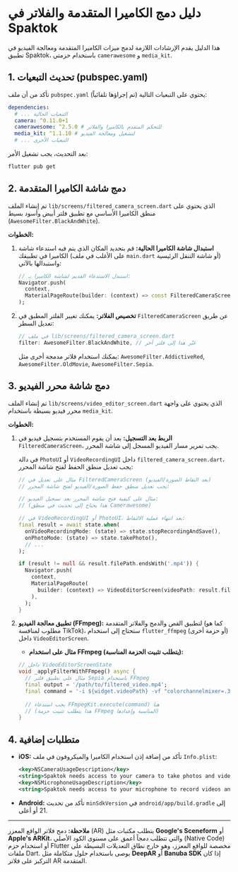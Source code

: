 # دليل دمج الكاميرا المتقدمة والفلاتر في Spaktok

هذا الدليل يقدم الإرشادات اللازمة لدمج ميزات الكاميرا المتقدمة ومعالجة الفيديو في تطبيق Spaktok، باستخدام حزمتي `camerawesome` و `media_kit`.

## 1. تحديث التبعيات (pubspec.yaml)

تأكد من أن ملف `pubspec.yaml` يحتوي على التبعيات التالية (تم إجراؤها تلقائياً):

```yaml
dependencies:
  # ... التبعيات الحالية
  camera: ^0.11.0+1
  camerawesome: ^2.5.0 # للتحكم المتقدم بالكاميرا والفلاتر
  media_kit: ^1.1.10 # لتشغيل ومعالجة الفيديو
  # ... التبعيات الأخرى
```

بعد التحديث، يجب تشغيل الأمر:

```bash
flutter pub get
```

## 2. دمج شاشة الكاميرا المتقدمة

تم إنشاء الملف `lib/screens/filtered_camera_screen.dart` الذي يحتوي على منطق الكاميرا الأساسي مع تطبيق فلتر أبيض وأسود بسيط (`AwesomeFilter.BlackAndWhite`).

**الخطوات:**

1.  **استبدال شاشة الكاميرا الحالية:** قم بتحديد المكان الذي يتم فيه استدعاء شاشة الكاميرا في تطبيقك (على الأغلب في ملف `main.dart` أو شاشة التنقل الرئيسية) واستبدالها بالآتي:

    ```dart
    // استبدل الاستدعاء القديم لشاشة الكاميرا بـ:
    Navigator.push(
      context,
      MaterialPageRoute(builder: (context) => const FilteredCameraScreen()),
    );
    ```

2.  **تخصيص الفلاتر:** يمكنك تغيير الفلتر المطبق في `FilteredCameraScreen` عن طريق تعديل السطر:

    ```dart
    // في ملف lib/screens/filtered_camera_screen.dart
    filter: AwesomeFilter.BlackAndWhite, // غيّر هذا إلى فلتر آخر
    ```

    يمكنك استخدام فلاتر مدمجة أخرى مثل: `AwesomeFilter.AddictiveRed`, `AwesomeFilter.OldMovie`, `AwesomeFilter.Sepia`.

## 3. دمج شاشة محرر الفيديو

تم إنشاء الملف `lib/screens/video_editor_screen.dart` الذي يحتوي على واجهة محرر فيديو بسيطة باستخدام `media_kit`.

**الخطوات:**

1.  **الربط بعد التسجيل:** بعد أن يقوم المستخدم بتسجيل فيديو في `FilteredCameraScreen`، يجب تمرير مسار الفيديو المسجل إلى شاشة المحرر.

    في دالة `PhotoUI` أو `VideoRecordingUI` داخل `filtered_camera_screen.dart`، يجب تعديل منطق الحفظ لفتح شاشة المحرر:

    ```dart
    // مثال على تعديل في FilteredCameraScreen (بعد التقاط الصورة/الفيديو)
    // يجب تعديل منطق حفظ الصورة/الفيديو لفتح شاشة المحرر:

    // مثال على كيفية فتح شاشة المحرر بعد تسجيل الفيديو:
    // (هذا يحتاج إلى تحديث في منطق Camerawesome)
    
    // في VideoRecordingUI أو PhotoUI، بعد انتهاء عملية الالتقاط:
    final result = await state.when(
      onVideoRecordingMode: (state) => state.stopRecordingAndSave(),
      onPhotoMode: (state) => state.takePhoto(),
      // ...
    );

    if (result != null && result.filePath.endsWith('.mp4')) {
      Navigator.push(
        context,
        MaterialPageRoute(
          builder: (context) => VideoEditorScreen(videoPath: result.filePath),
        ),
      );
    }
    ```

2.  **تطبيق معالجة الفيديو (FFmpeg):** لتطبيق القص والدمج والفلاتر المتقدمة (كما هو مطلوب لمنافسة TikTok)، ستحتاج إلى استخدام `flutter_ffmpeg` (أو حزمة أخرى) داخل `VideoEditorScreen`.

    *   **مثال على استخدام FFmpeg (يتطلب تثبيت الحزمة المناسبة):**

    ```dart
    // داخل VideoEditorScreenState
    void _applyFilterWithFFmpeg() async {
      // مثال على تطبيق فلتر Sepia باستخدام FFmpeg
      final output = '/path/to/filtered_video.mp4';
      final command = '-i ${widget.videoPath} -vf "colorchannelmixer=.393:.769:.189:0:.349:.686:.168:0:.272:.534:.131" $output';
      
      // يجب استدعاء FFmpegKit.execute(command) هنا
      // (هذا يتطلب تثبيت حزمة FFmpeg المناسبة وإعدادها)
    }
    ```

## 4. متطلبات إضافية

*   **iOS:** تأكد من إضافة إذن استخدام الكاميرا والميكروفون في ملف `Info.plist`:

    ```xml
    <key>NSCameraUsageDescription</key>
    <string>Spaktok needs access to your camera to take photos and videos.</string>
    <key>NSMicrophoneUsageDescription</key>
    <string>Spaktok needs access to your microphone to record videos and for live streaming.</string>
    ```

*   **Android:** تأكد من تحديث `minSdkVersion` في `android/app/build.gradle` إلى 21 أو أعلى.

---
**ملاحظة:** دمج فلاتر الواقع المعزز (AR) يتطلب مكتبات مثل **Google's Sceneform** أو **Apple's ARKit**، والتي تتطلب دمجاً أعمق على مستوى الكود الأصلي (Native Code) أو استخدام حزم Flutter مخصصة للواقع المعزز، وهو خارج نطاق التعديلات البسيطة على ملفات Dart. يوصى باستخدام حلول متكاملة مثل **DeepAR** أو **Banuba SDK** إذا كان التركيز على فلاتر AR المتقدمة.
